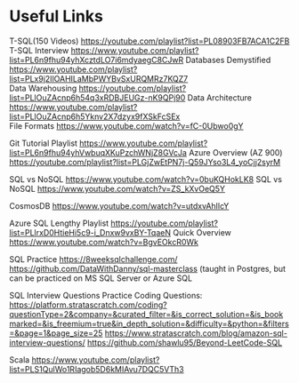 # Useful Links


T-SQL(150 Videos) 		https://youtube.com/playlist?list=PL08903FB7ACA1C2FB
T-SQL Interview			https://www.youtube.com/playlist?list=PL6n9fhu94yhXcztdLO7i6mdyaegC8CJwR
Databases Demystified		https://www.youtube.com/playlist?list=PLx9j2IlOAHILaMbPWYBvSxURQMRz7KQZ7	
Data Warehousing 		https://youtube.com/playlist?list=PLlOuZAcnp6h54q3xRDBJEUGz-nK9QPj90
Data Architecture 		https://www.youtube.com/playlist?list=PLlOuZAcnp6h5Yknv2X7dzyx9fXSkFcSEx	
File Formats			https://www.youtube.com/watch?v=fC-0Ubwo0gY

Git Tutorial Playlist		https://www.youtube.com/playlist?list=PL6n9fhu94yhVwbuqXKuPzchWNjZ8GVcJa
Azure Overview (AZ 900)	https://youtube.com/playlist?list=PLGjZwEtPN7j-Q59JYso3L4_yoCjj2syrM	

SQL vs NoSQL 			https://www.youtube.com/watch?v=0buKQHokLK8
SQL vs NoSQL			https://www.youtube.com/watch?v=ZS_kXvOeQ5Y

CosmosDB			https://www.youtube.com/watch?v=utdxvAhIlcY

Azure SQL 
	Lengthy Playlist
			https://youtube.com/playlist?list=PLlrxD0HtieHi5c9-i_Dnxw9vxBY-TqaeN
	Quick Overview
			https://www.youtube.com/watch?v=BgvEOkcR0Wk		

SQL Practice
https://8weeksqlchallenge.com/
	https://github.com/DataWithDanny/sql-masterclass  (taught in Postgres, but can be practiced on MS SQL Server or Azure SQL

SQL Interview Questions Practice
	Coding Questions: https://platform.stratascratch.com/coding?questionType=2&company=&curated_filter=&is_correct_solution=&is_bookmarked=&is_freemium=true&in_depth_solution=&difficulty=&python=&filters=&page=1&page_size=25
	https://www.stratascratch.com/blog/amazon-sql-interview-questions/
	https://github.com/shawlu95/Beyond-LeetCode-SQL

Scala
	https://www.youtube.com/playlist?list=PLS1QulWo1RIagob5D6kMIAvu7DQC5VTh3







